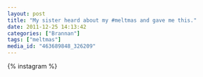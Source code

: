 ```yaml
---
layout: post
title: "My sister heard about my #meltmas and gave me this."
date: 2011-12-25 14:13:42
categories: ["Brannan"]
tags: ["meltmas"]
media_id: "463689848_326209"
---
```


{% instagram %}
